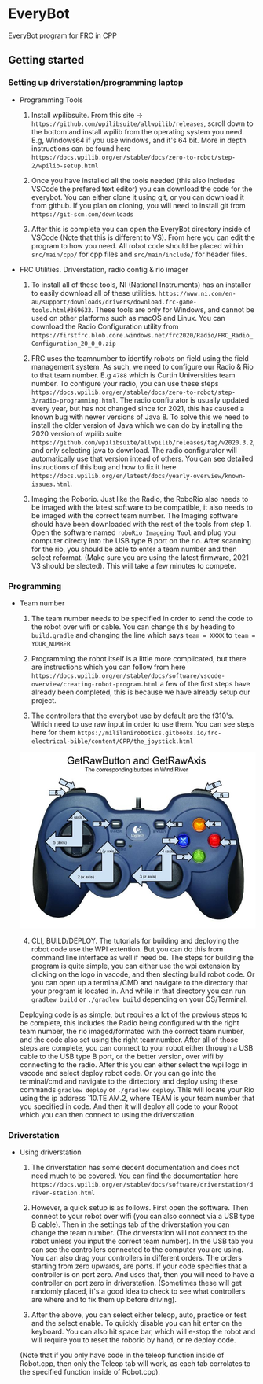 # EveryBot
EveryBot program for FRC in CPP

## Getting started

### Setting up driverstation/programming laptop

- Programming Tools
	1. Install wpilibsuite. From this site -> `https://github.com/wpilibsuite/allwpilib/releases`, scroll down to the bottom and install wpilib from the operating system you need. E.g, Windows64 if you use windows, and it's 64 bit. More in depth instructions can be found here `https://docs.wpilib.org/en/stable/docs/zero-to-robot/step-2/wpilib-setup.html`

	2. Once you have installed all the tools needed (this also includes VSCode the prefered text editor) you can download the code for the everybot. You can either clone it using git, or you can download it from github. If you plan on cloning, you will need to install git from `https://git-scm.com/downloads`

	3. After this is complete you can open the EveryBot directory inside of VSCode (Note that this is different to VS). From here you can edit the program to how you need. All robot code should be placed within `src/main/cpp/` for cpp files and `src/main/include/` for header files.

- FRC Utilities. Driverstation, radio config & rio imager
	1. To install all of these tools, NI (National Instruments) has an installer to easily download all of these utilities. `https://www.ni.com/en-au/support/downloads/drivers/download.frc-game-tools.html#369633`. These tools are only for Windows, and cannot be used on other platforms such as macOS and Linux. You can download the Radio Configuration utility from `https://firstfrc.blob.core.windows.net/frc2020/Radio/FRC_Radio_Configuration_20_0_0.zip`

	2. FRC uses the teamnumber to identify robots on field using the field management system. As such, we need to configure our Radio & Rio to that team number. E.g `4788` which is Curtin Universities team number. To configure your radio, you can use these steps `https://docs.wpilib.org/en/stable/docs/zero-to-robot/step-3/radio-programming.html`. The radio confiurator is usually updated every year, but has not changed since for 2021, this has caused a known bug with newer versions of Java 8. To solve this we need to install the older version of Java which we can do by installing the 2020 version of wpilib suite `https://github.com/wpilibsuite/allwpilib/releases/tag/v2020.3.2`, and only selecting java to download. The radio configurator will automatically use that version intead of others. You can see detailed instructions of this bug and how to fix it here `https://docs.wpilib.org/en/latest/docs/yearly-overview/known-issues.html`.

	3. Imaging the Roborio. Just like the Radio, the RoboRio also needs to be imaged with the latest software to be compatible, it also needs to be imaged with the correct team number. The Imaging software should have been downloaded with the rest of the tools from step 1. Open the software named `roboRio Imageing Tool` and plug you computer directy into the USB type B port on the rio. After scanning for the rio, you should be able to enter a team number and then select reformat. (Make sure you are using the latest firmware, 2021 V3 should be slected). This will take a few minutes to compete.


### Programming

- Team number
	1. The team number needs to be specified in order to send the code to the robot over wifi or cable. You can change this by heading to `build.gradle` and changing the line which says `team = XXXX` to `team = YOUR_NUMBER`

	2. Programming the robot itself is a little more complicated, but there are instructions which you can follow from here `https://docs.wpilib.org/en/stable/docs/software/vscode-overview/creating-robot-program.html` a few of the first steps have already been completed, this is because we have already setup our project.

	3. The controllers that the everybot use by default are the f310's. Which need to use raw input in order to use them. You can see steps here for them `https://mililanirobotics.gitbooks.io/frc-electrical-bible/content/CPP/the_joystick.html`

	![Raw Input Numbers for F310](images/gamepadlabel.jpg)

	4. CLI, BUILD/DEPLOY. The tutorials for building and deploying the robot code use the WPI extention. But you can do this from command line interface as well if need be. The steps for building the program is quite simple, you can either use the wpi extension by clicking on the logo in vscode, and then slecting build robot code. Or you can open up a terminal/CMD and navigate to the directory that your program is located in. And while in that directory you can run `gradlew build` or `./gradlew build` depending on your OS/Terminal.

	Deploying code is as simple, but requires a lot of the previous steps to be complete, this includes the Radio being configured with the right team number, the rio imaged/formated with the correct team number, and the code also set using the right teamnumber. After all of those steps are complete, you can connect to your robot either through a USB cable to the USB type B port, or the better version, over wifi by connecting to the radio. After this you can either select the wpi logo in vscode and select deploy robot code. Or you can go into the terminal/cmd and navigate to the dirtectory and deploy using these commands `gradlew deploy` or `./gradlew deploy`. This will locate your Rio using the ip address `10.TE.AM.2, where TEAM is your team number that you specified in code. And then it will deploy all code to your Robot which you can then connect to using the driverstation.

### Driverstation

- Using driverstation
	1. The driverstation has some decent documentation and does not need much to be covered. You can find the documentation here `https://docs.wpilib.org/en/stable/docs/software/driverstation/driver-station.html`

	2. However, a quick setup is as follows. First open the software. Then connect to your robot over wifi (you can also connect via a USB type B cable). Then in the settings tab of the driverstation you can change the team number. (The driverstation will not connect to the robot unless you input the correct team number). In the USB tab you can see the controllers connected to the computer you are using. You can also drag your controllers in different orders. The orders starting from zero upwards, are ports. If your code specifies that a controller is on port zero. And uses that, then you will need to have a controller on port zero in driverstation. (Sometimes these will get randomly placed, it's a good idea to check to see what controllers are where and to fix them up before driving). 

	3. After the above, you can select either teleop, auto, practice or test and the select enable. To quickly disable you can hit enter on the keyboard. You can also hit space bar, which will e-stop the robot and will require you to reset the roborio by hand, or re deploy code.

	(Note that if you only have code in the teleop function inside of Robot.cpp, then only the Teleop tab will work, as each tab corrolates to the specified function inside of Robot.cpp).

